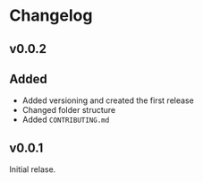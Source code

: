 # Changelog

## v0.0.2
## Added
- Added versioning and created the first release
- Changed folder structure
- Added `CONTRIBUTING.md`

## v0.0.1
Initial relase.